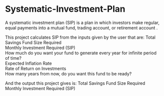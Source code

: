 # Systematic-Investment-Plan
A systematic investment plan (SIP) is a plan in which investors make regular, equal payments into a mutual fund, trading account, or retirement account .

This project calculates SIP from the inputs given by the user that are:
Total Savings Fund Size Required						
Monthly Investment Required (SIP)						
How much do you want your fund to generate every year for infinite period of time?						
Expected Inflation Rate						
Rate of Return on Investments						
How many years from now, do you want this fund to be ready?						

And the output this project gives is:
Total Savings Fund Size Required						
Monthly Investment Required (SIP)


